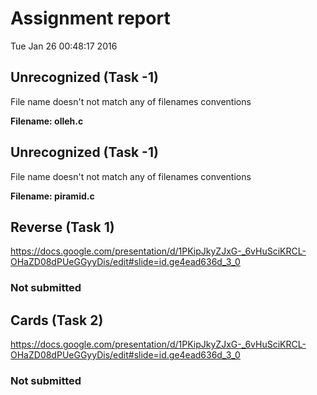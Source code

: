# Assignment report
Tue Jan 26 00:48:17 2016
## Unrecognized (Task -1)
File name doesn't not match any of filenames conventions

**Filename: olleh.c**
## Unrecognized (Task -1)
File name doesn't not match any of filenames conventions

**Filename: piramid.c**
## Reverse (Task 1)
https://docs.google.com/presentation/d/1PKipJkyZJxG-_6vHuSciKRCL-OHaZD08dPUeGGyyDis/edit#slide=id.ge4ead636d_3_0

### Not submitted
## Cards (Task 2)
https://docs.google.com/presentation/d/1PKipJkyZJxG-_6vHuSciKRCL-OHaZD08dPUeGGyyDis/edit#slide=id.ge4ead636d_3_0

### Not submitted
